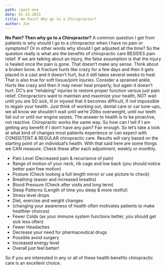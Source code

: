 ```yaml
---
path: /post-one
date: 01-13-2015
title: No Pain? Why go to a Chiropractor?
author: Jon
---
```


**No Pain? Then why go to a Chiropractor?**
A common question I get from patients is why should I go to a chiropractor when I have no pain or symptoms?
Or in other words why should I get adjusted all the time? So the question really is what are the benefits of
chiropractic care BESIDES pain relief.
If we are talking about an injury, the false assumption is that the injury is healed once the pain is gone. That
doesn’t make any sense. Think about a broken bone. A fracture hurts like crazy for a few days and then it gets
placed in a cast and it doesn’t hurt, but it still takes several weeks to heal. That is also true for soft tissue/joint
injuries. Consider a sprained ankle. Hurts like crazy and then it may never heal properly, but again it doesn’t
hurt. DC’s are “rehabing” injuries to restore proper function versus just pain relief.
Chiropractors want to maintain and maximize your health, NOT wait until you are SO sick, ill or injured that it
becomes difficult, if not impossible to regain your health. Just think of working out, dental care or car tune-ups,
we all know we shouldn’t wait until we’re 20lbs overweight, until our teeth fall out or until our engine seizes.
The answer to health is to be proactive, not reactive. Chiropractic works the same way.
So how can I tell if I am getting any benefit if I don’t have any pain?
Fair enough. So let’s take a look at what kind of changes most patients experience or can expect with
CONSISTENT & REGULAR chiropractic care. Results will vary based on the starting point of an individual’s
health. With that said here are some things we CAN measure.
Check these after each adjustment, weekly or monthly.

- Pain Level (Decreased pain & recurrance of pain)
- Range of motion of your neck, rib cage and low back (you should notice better pain free motion)
- Posture (Check looking a full length mirror or use picture to check)
- Breathing (easier and increased breaths)
- Blood Pressure (Check after visits and long term)
- Sleep Patterns (Length of time you sleep & more restful)
- Stress level drops
- Diet, exercise and weight changes
- (changing your awareness of health often motivates patients to make healthier choices)
- Fewer Colds (as your immune system functions better, you should get sick less often)
- Fewer Headaches
- Decrease your need for pharmaceutical drugs
- Possible avoid surgery
- Increased energy level
- Overall just feel better!

So if you are interested in any or all of these health benefits chiropractic care is an excellent choice.
